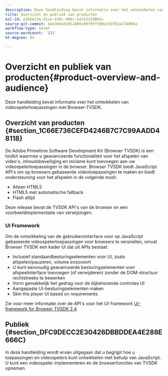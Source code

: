 ```yaml
---
description: Deze handleiding bevat informatie over het ontwikkelen van videospelertoepassingen met Browser-TVSDK.
title: Overzicht en publiek van producten
exl-id: e2bbec5e-d1ce-430c-986c-ba3152190b1c
source-git-commit: be43bbbd1051886c8979ff590a3197b2a7249b6a
workflow-type: tm+mt
source-wordcount: '231'
ht-degree: 0%

---
```


# Overzicht en publiek van producten{#product-overview-and-audience}

Deze handleiding bevat informatie over het ontwikkelen van videospelertoepassingen met Browser-TVSDK.

## Overzicht van producten {#section_1C66E736CEFD4246B7C7C99AADD48118}

De Adobe Primetime Software Development Kit (Browser TVSDK) is een toolkit waarmee u geavanceerde functionaliteit voor het afspelen van video&#39;s, inhoudsbeveiliging en reclame kunt toevoegen aan uw videospelertoepassingen in de browser. Browser TVSDK biedt JavaScript API&#39;s om op browsers gebaseerde videotoepassingen te maken en biedt ondersteuning voor het afspelen in de volgende modi:

* Alleen HTML5
* HTML5 met automatische fallback
* Flash altijd

Deze release bevat de TVSDK API&#39;s van de browser en een voorbeeldimplementatie van verwijzingen.

### UI Framework

Om de ontwikkeling van de gebruikersinterface voor op JavaScript gebaseerde videospelertoepassingen voor browsers te versnellen, omvat Browser TVSDK een kader UI dat uit APIs bestaat:

* Inclusief standaardbesturingselementen voor UI, zoals afspelen/pauzeren, volume enzovoort
* U kunt eenvoudig geavanceerde besturingselementen voor afspeelinterface toevoegen (of verwijderen) zonder de DOM-structuur rechtstreeks te bewerken
* Vorm gemakkelijk het gedrag voor de bijbehorende controles UI
* Aangepaste UI-besturingselementen maken
* Skin the player UI based on requirements

Zie voor meer informatie over de API&#39;s voor het UI-framework [UI-framework for Browser TVSDK 2.4](https://help.adobe.com/en_US/primetime/api/psdk/btvsdk-ui-framework/index.html).

## Publiek {#section_DFC9DECC2E30426DBBDDEA4E288E666C}

In deze handleiding wordt ervan uitgegaan dat u begrijpt hoe u toepassingen en videospelers kunt ontwikkelen met behulp van JavaScript. U kunt een videospeler implementeren en de browserfuncties van TVSDK opnemen.
